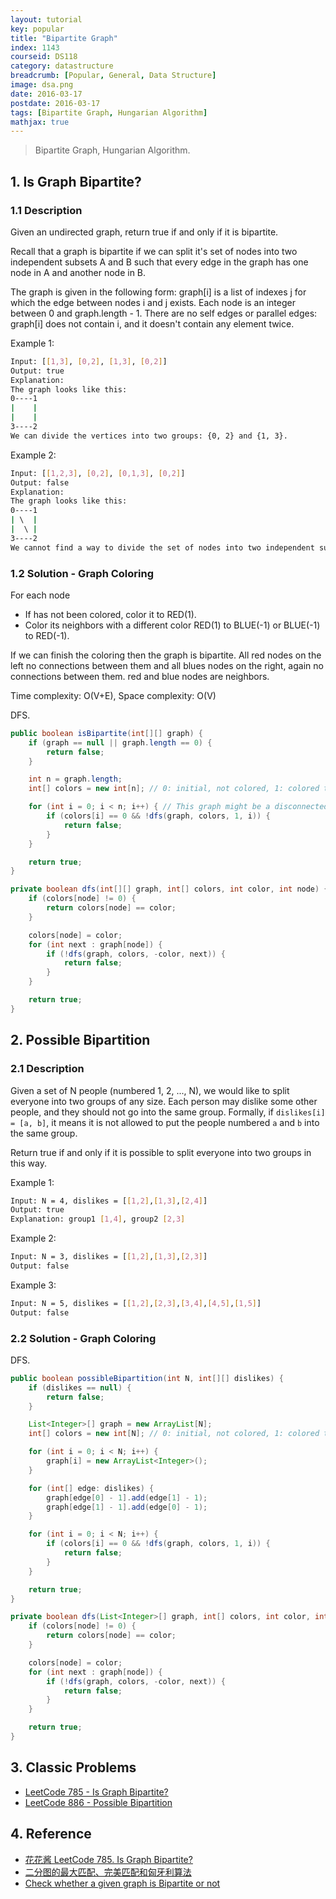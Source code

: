 ```yaml
---
layout: tutorial
key: popular
title: "Bipartite Graph"
index: 1143
courseid: DS118
category: datastructure
breadcrumb: [Popular, General, Data Structure]
image: dsa.png
date: 2016-03-17
postdate: 2016-03-17
tags: [Bipartite Graph, Hungarian Algorithm]
mathjax: true
---
```


> Bipartite Graph, Hungarian Algorithm.

## 1. Is Graph Bipartite?
### 1.1 Description
Given an undirected graph, return true if and only if it is bipartite.

Recall that a graph is bipartite if we can split it's set of nodes into two independent subsets A and B such that every edge in the graph has one node in A and another node in B.

The graph is given in the following form: graph[i] is a list of indexes j for which the edge between nodes i and j exists.  Each node is an integer between 0 and graph.length - 1.  There are no self edges or parallel edges: graph[i] does not contain i, and it doesn't contain any element twice.

Example 1:
```sh
Input: [[1,3], [0,2], [1,3], [0,2]]
Output: true
Explanation:
The graph looks like this:
0----1
|    |
|    |
3----2
We can divide the vertices into two groups: {0, 2} and {1, 3}.
```
Example 2:
```sh
Input: [[1,2,3], [0,2], [0,1,3], [0,2]]
Output: false
Explanation:
The graph looks like this:
0----1
| \  |
|  \ |
3----2
We cannot find a way to divide the set of nodes into two independent subsets.
```
### 1.2 Solution - Graph Coloring
For each node
* If has not been colored, color it to RED(1).
* Color its neighbors with a different color RED(1) to BLUE(-1) or BLUE(-1) to RED(-1).

If we can finish the coloring then the graph is bipartite. All red nodes on the left no connections between them and all blues nodes on the right, again no connections between them. red and blue nodes are neighbors.

Time complexity: O(V+E), Space complexity: O(V)

DFS.
```java
public boolean isBipartite(int[][] graph) {
    if (graph == null || graph.length == 0) {
        return false;
    }

    int n = graph.length;
    int[] colors = new int[n]; // 0: initial, not colored, 1: colored to blue, -1: colored to red.

    for (int i = 0; i < n; i++) { // This graph might be a disconnected graph. So check each unvisited node.
        if (colors[i] == 0 && !dfs(graph, colors, 1, i)) {
            return false;
        }
    }

    return true;
}

private boolean dfs(int[][] graph, int[] colors, int color, int node) {
    if (colors[node] != 0) {
        return colors[node] == color;
    }

    colors[node] = color;
    for (int next : graph[node]) {
        if (!dfs(graph, colors, -color, next)) {
            return false;
        }
    }

    return true;
}
```
## 2. Possible Bipartition
### 2.1 Description
Given a set of N people (numbered 1, 2, ..., N), we would like to split everyone into two groups of any size. Each person may dislike some other people, and they should not go into the same group. Formally, if `dislikes[i] = [a, b]`, it means it is not allowed to put the people numbered `a` and `b` into the same group.

Return true if and only if it is possible to split everyone into two groups in this way.

Example 1:
```sh
Input: N = 4, dislikes = [[1,2],[1,3],[2,4]]
Output: true
Explanation: group1 [1,4], group2 [2,3]
```
Example 2:
```sh
Input: N = 3, dislikes = [[1,2],[1,3],[2,3]]
Output: false
```
Example 3:
```sh
Input: N = 5, dislikes = [[1,2],[2,3],[3,4],[4,5],[1,5]]
Output: false
```
### 2.2 Solution - Graph Coloring
DFS.
```java
public boolean possibleBipartition(int N, int[][] dislikes) {
    if (dislikes == null) {
        return false;
    }

    List<Integer>[] graph = new ArrayList[N];
    int[] colors = new int[N]; // 0: initial, not colored, 1: colored to blue, -1: colored to red.

    for (int i = 0; i < N; i++) {
        graph[i] = new ArrayList<Integer>();
    }

    for (int[] edge: dislikes) {
        graph[edge[0] - 1].add(edge[1] - 1);
        graph[edge[1] - 1].add(edge[0] - 1);
    }

    for (int i = 0; i < N; i++) {
        if (colors[i] == 0 && !dfs(graph, colors, 1, i)) {
            return false;
        }
    }

    return true;
}

private boolean dfs(List<Integer>[] graph, int[] colors, int color, int node) {
    if (colors[node] != 0) {
        return colors[node] == color;
    }

    colors[node] = color;
    for (int next : graph[node]) {
        if (!dfs(graph, colors, -color, next)) {
            return false;
        }
    }

    return true;
}
```

## 3. Classic Problems
* [LeetCode 785 - Is Graph Bipartite?](https://leetcode.com/problems/is-graph-bipartite/)
* [LeetCode 886 - Possible Bipartition](https://leetcode.com/problems/possible-bipartition/)

## 4. Reference
* [花花酱 LeetCode 785. Is Graph Bipartite?](https://zxi.mytechroad.com/blog/graph/leetcode-785-is-graph-bipartite/)
* [二分图的最大匹配、完美匹配和匈牙利算法](https://www.renfei.org/blog/bipartite-matching.html)
* [Check whether a given graph is Bipartite or not](https://www.geeksforgeeks.org/bipartite-graph/)
